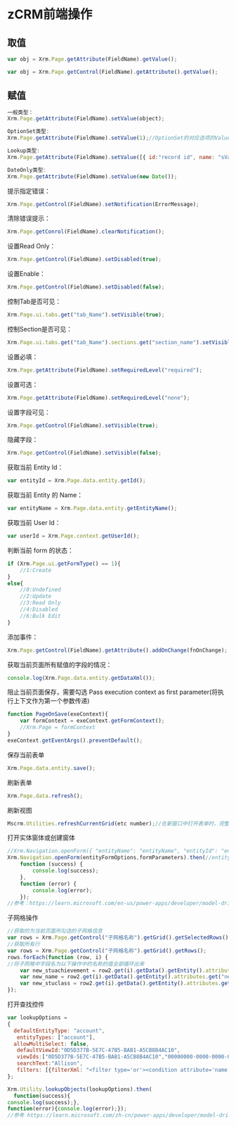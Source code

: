 # zCRM前端操作

## 取值

```js
var obj = Xrm.Page.getAttribute(FieldName).getValue();

var obj = Xrm.Page.getControl(FieldName).getAttribute().getValue();
```

## 赋值

```js
一般类型：
Xrm.Page.getAttribute(FieldName).setValue(object);

OptionSet类型: 
Xrm.Page.getAttribute(FieldName).setValue(1);//OptionSet的对应选项的Value

Lookup类型:
Xrm.Page.getAttribute(FieldName).setValue([{ id:"record id", name: "sValue", entityType: "Entity Name" }]);

DateOnly类型:
Xrm.Page.getAttribute(FieldName).setValue(new Date());
```

提示指定错误：

```js
Xrm.Page.getControl(FieldName).setNotification(ErrorMessage);
```

清除错误提示：

```js
Xrm.Page.getConrol(FieldName).clearNotification();
```

设置Read Only：

```js
Xrm.Page.getControl(FieldName).setDisabled(true);
```

设置Enable：

```js
Xrm.Page.getControl(FieldName).setDisabled(false);
```

控制Tab是否可见：

```js
Xrm.Page.ui.tabs.get("tab_Name").setVisible(true);
```

控制Section是否可见：

```js
Xrm.Page.ui.tabs.get("tab_Name").sections.get("section_name").setVisible(true);
```

设置必填：

```js
Xrm.Page.getAttribute(FieldName).setRequiredLevel("required");
```

设置可选：

```js
Xrm.Page.getAttribute(FieldName).setRequiredLevel("none");
```

设置字段可见：

```js
Xrm.Page.getControl(FieldName).setVisible(true);
```

隐藏字段：

```js
Xrm.Page.getControl(FieldName).setVisible(false);
```

获取当前 Entity Id：

```js
var entityId = Xrm.Page.data.entity.getId();
```

获取当前 Entity 的 Name：

```js
var entityName = Xrm.Page.data.entity.getEntityName();
```

获取当前 User Id：

```js
var userId = Xrm.Page.context.getUserId();
```

判断当前 form 的状态：

```js
if (Xrm.Page.ui.getFormType() == 1){
    //1:Create
}
else{
    //0:Undefined
    //2:Update
    //3:Read Only
    //4:Disabled
    //6:Bulk Edit
}
```

添加事件：

```js
Xrm.Page.getControl(FieldName).getAttribute().addOnChange(fnOnChange);
```

获取当前页面所有赋值的字段的情况：

```js
console.log(Xrm.Page.data.entity.getDataXml());
```

 阻止当前页面保存，需要勾选 Pass execution context as first parameter(将执行上下文作为第一个参数传递)

```js
function PageOnSave(exeContext){
    var formContext = exeContext.getFormContext();
    //Xrm.Page = formContext
}
exeContext.getEventArgs().preventDefault();
```

 保存当前表单

```js
Xrm.Page.data.entity.save();
```

刷新表单

```js
Xrm.Page.data.refresh();
```

刷新视图

```js
Mscrm.Utilities.refreshCurrentGrid(etc number);//在新窗口中打开表单时，完整url中包含该值。
```

打开实体窗体或创建窗体

```js
//Xrm.Navigation.openForm({ "entityName": "entityName", "entityId": "entityId" });
Xrm.Navigation.openForm(entityFormOptions,formParameters).then(//entityFormOptions必填
    function (success) {
        console.log(success);
    },
    function (error) {
        console.log(error);
    });
//参考：https://learn.microsoft.com/en-us/power-apps/developer/model-driven-apps/clientapi/reference/xrm-navigation/openform
```

子网格操作

```js
//获取的为当前页面所勾选的子网格信息
var rows = Xrm.Page.getControl("子网格名称").getGrid().getSelectedRows();
//获取所有行
var rows = Xrm.Page.getControl("子网格名称").getGrid().getRows();
rows.forEach(function (row, i) {
//将子网格中字段名为以下操作中的名称的值全部循环出来
    var new_stuachievement = row2.get(i).getData().getEntity().attributes.get("new_stuachievement").getValue();
    var new_name = row2.get(i).getData().getEntity().attributes.get("new_name").getValue();
    var new_stuclass = row2.get(i).getData().getEntity().attributes.get("new_stuclass").getValue();
});
```

打开查找控件

```js
var lookupOptions = 
{
  defaultEntityType: "account",
   entityTypes: ["account"],
  allowMultiSelect: false,
   defaultViewId:"0D5D377B-5E7C-47B5-BAB1-A5CB8B4AC10",
   viewIds:["0D5D377B-5E7C-47B5-BAB1-A5CB8B4AC10","00000000-0000-0000-00AA-000010001003"],
   searchText:"Allison",
   filters: [{filterXml: "<filter type='or'><condition attribute='name' operator='like' value='A%' /></filter>",entityLogicalName: "account"}]
};

Xrm.Utility.lookupObjects(lookupOptions).then(
  function(success){
console.log(success);},
function(error){console.log(error);});
//参考 https://learn.microsoft.com/zh-cn/power-apps/developer/model-driven-apps/clientapi/reference/xrm-utility/lookupobjects
```

